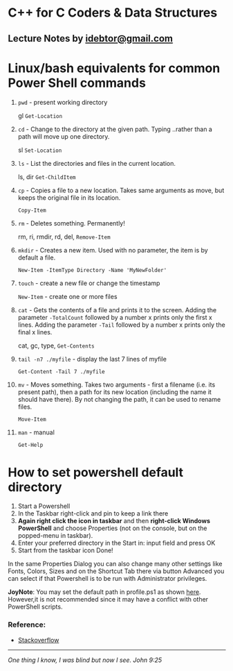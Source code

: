 # C++ for C Coders & Data Structures
Lecture Notes by idebtor@gmail.com
-------------------

# Linux/bash equivalents for common Power Shell commands

1. `pwd` - present working directory

    gl `Get-Location`

2. `cd` - Change to the directory at the given path. Typing ..rather than a path will move up one directory.

    sl `Set-Location`

3. `ls` - List the directories and files in the current location.

    ls, dir `Get-ChildItem`

4. `cp` - Copies a file to a new location. Takes same arguments as move, but keeps the original file in its location.

    `Copy-Item`

5. `rm` - Deletes something. Permanently!

    rm, ri, rmdir, rd, del, `Remove-Item`

6. `mkdir` - Creates a new item. Used with no parameter, the item is by default a file.

    `New-Item -ItemType Directory -Name 'MyNewFolder'`

7. `touch` - create a new file or change the timestamp

    `New-Item` - create one or more files

8. `cat` - Gets the contents of a file and prints it to the screen. Adding the parameter `-TotalCount` followed by a number x prints only the first x lines. Adding the parameter `-Tail` followed by a number x prints only the final x lines.

    cat, gc, type, `Get-Contents`

9. `tail -n7 ./myfile` - display the last 7 lines of myfile

    `Get-Content -Tail 7 ./myfile`

10. `mv` - Moves something. Takes two arguments - first a filename (i.e. its present path), then a path for its new location (including the name it should have there). By not changing the path, it can be used to rename files.

    `Move-Item`

11. `man` - manual

    `Get-Help`

# How to set powershell default directory

1. Start a Powershell
2. In the Taskbar right-click and pin to keep a link there
3. __Again right click the icon in taskbar__ and then __right-click Windows PowerShell__ and choose Properties (not on the console, but on the popped-menu in taskbar).
4. Enter your preferred directory in the Start in: input field and press OK
5. Start from the taskbar icon
Done!

In the same Properties Dialog you can also change many other settings like Fonts, Colors, Sizes and on the Shortcut Tab there via button Advanced you can select if that Powershell is to be run with Administrator privileges.

__JoyNote__: You may set the default path in profile.ps1 as shown [here](https://stackoverflow.com/questions/32069265/how-to-set-powershell-default-directory). However,it is not recommended since it may have a conflict with other PowerShell scripts.

### Reference:
- [Stackoverflow](https://stackoverflow.com/questions/32069265/how-to-set-powershell-default-directory)


----------------------------
_One thing I know, I was blind but now I see. John 9:25_
